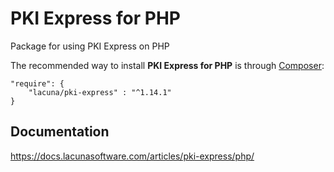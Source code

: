 # PKI Express for PHP

Package for using PKI Express on PHP

The recommended way to install **PKI Express for PHP** is through [Composer](http://getcomposer.org):

    "require": {
        "lacuna/pki-express" : "^1.14.1"
    }

## Documentation

https://docs.lacunasoftware.com/articles/pki-express/php/
